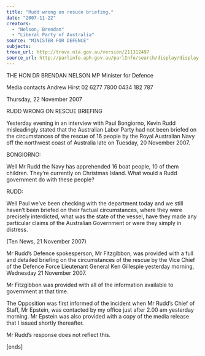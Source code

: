 ```yaml
---
title: "Rudd wrong on resuce briefing."
date: "2007-11-22"
creators:
  - "Nelson, Brendan"
  - "Liberal Party of Australia"
source: "MINISTER FOR DEFENCE"
subjects:
trove_url: http://trove.nla.gov.au/version/211312497
source_url: http://parlinfo.aph.gov.au/parlInfo/search/display/display.w3p;query=Id%3A%22media/pressrel/C41P6%22
---
```


 

 

 

 

 

 THE HON DR BRENDAN NELSON MP  Minister for Defence   

 

 

 Media contacts Andrew Hirst  02 6277 7800 0434 182 787 

 

 

 

 Thursday, 22 November 2007  

 

 RUDD WRONG ON RESCUE BRIEFING   

 Yesterday evening in an interview with Paul Bongiorno, Kevin Rudd misleadingly  stated that the Australian Labor Party had not been briefed on the circumstances of the  rescue of 16 people by the Royal Australian Navy off the northwest coast of Australia  late on Tuesday, 20 November 2007.   

 BONGIORNO: 

 

 Well Mr Rudd the Navy has apprehended 16 boat people, 10 of them children. They’re  currently on Christmas Island. What would a Rudd government do with these people?   

 RUDD: 

 

 Well Paul we’ve been checking with the department today and we still haven’t been briefed on  their factual circumstances, where they were precisely interdicted, what was the state of the  vessel, have they made any particular claims of the Australian Government or were they  simply in distress.    

 (Ten News, 21 November 2007)   

 Mr Rudd’s Defence spokesperson, Mr Fitzgibbon, was provided with a full and  detailed briefing on the circumstances of the rescue by the Vice Chief of the Defence  Force Lieutenant General Ken Gillespie yesterday morning, Wednesday 21 November  2007.   

 Mr Fitzgibbon was provided with all of the information available to government at  that time.   

 The Opposition was first informed of the incident when Mr Rudd’s Chief of Staff, Mr  Epstein, was contacted by my office just after 2.00 am yesterday morning. Mr Epstein  was also provided with a copy of the media release that I issued shortly thereafter. 

 

 Mr Rudd’s response does not reflect this.    

 [ends] 

